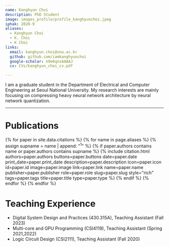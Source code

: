 ```yaml
---
name: Kanghyun Choi
description: PhD Student
image: images_profile/profile_kanghyunchoi.jpeg
iphak: 2020-9
aliases:
  - Kanghyun Choi
  - K. Choi
  - K Choi
links:
  email: kanghyun.choi@snu.ac.kr
  github: github.com/iamkanghyunchoi
  google-scholar: n9e6qnsAAAAJ
  cv: CVs/kanghyun_choi_cv.pdf

---
```


I am a graduate student in the Department of Electrical and Computer Engineering at Seoul National University. My research interests are mainly focusing on compressing heavy neural network architecture by neural network quantization.

---

# Publications 
{% for paper in site.data.citations %}
  {% for name in page.aliases %}
  {% assign supname = name | append: "<sup>1</sup>" %}
    {% if paper.authors contains name or paper.authors contains supname %}
      {% 
        include citation.html
        authors=paper.authors
        buttons=paper.buttons
        date=paper.date
        print_date=paper.print_date
        description=paper.description
        icon=paper.icon
        id=paper.id
        image=paper.image
        link=paper.link
        name=paper.name
        publisher=paper.publisher
        role=paper.role
        slug=paper.slug
        style="rich"
        tags=paper.tags
        title=paper.title
        type=paper.type
      %}
    {% endif %}
  {% endfor %}
{% endfor %}

# Teaching Experience
* Digital System Design and Practices (430.315A), Teaching Assistant (Fall 2023)
* Multi-core and GPU Programming (CSI4119), Teaching Assistant (Spring 2021,2022)
* Logic Circuit Design (CSI2111), Teaching Assistant (Fall 2020)




